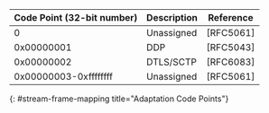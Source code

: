 | Code Point (32-bit number) | Description | Reference |
| -------------------------- | ----------- | --------- |
| 0 | Unassigned | [RFC5061] |
| 0x00000001 | DDP | [RFC5043] |
| 0x00000002 | DTLS/SCTP | [RFC6083] |
| 0x00000003-0xffffffff | Unassigned | [RFC5061] |
{: #stream-frame-mapping title="Adaptation Code Points"}
